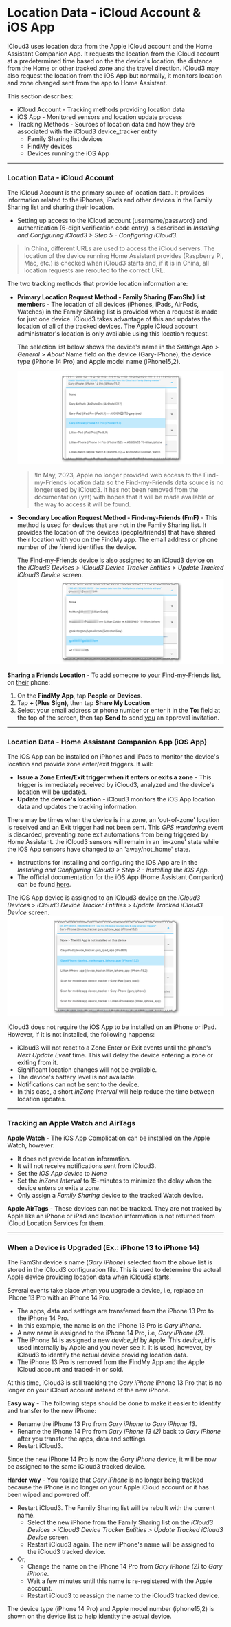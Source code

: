 #  Location Data - iCloud Account & iOS App

iCloud3 uses location data from the Apple iCloud account and the Home Assistant Companion App.  It requests the location from the iCloud account at a predetermined time based on the the device's location, the distance from the Home or other tracked zone and the travel direction. iCloud3 may also request the location from the iOS App but normally, it monitors location and zone changed sent from the app to Home Assistant. 

This section describes:
- iCloud Account - Tracking methods providing location data
- iOS App - Monitored sensors and location update process
- Tracking Methods - Sources of location data and how they are associated with the iCloud3 device_tracker entity
  - Family Sharing list devices
  - FindMy devices
  - Devices running the iOS App


------

### Location Data - iCloud Account

The iCloud Account is the primary source of location data. It provides information related to the iPhones, iPads and other devices in the Family Sharing list and sharing their location. 

- Setting up access to the iCloud account (username/password) and authentication (6-digit verification code entry) is described in *Installing and Configuring iCloud3 > Step 5 - Configuring iCloud3*.

> In China, different URLs are used to access the iCloud servers. The location of the device running Home Assistant provides (Raspberry Pi, Mac, etc.) is checked when iCloud3 starts and, if it is in China, all location requests are rerouted to the correct URL.

The two tracking methods that provide location information are:

- **Primary Location Request Method - Family Sharing (FamShr) list member**s - The location of all devices (iPhones, iPads, AirPods, Watches) in the Family Sharing list is provided when a request is made for just one device. iCloud3 takes advantage of this and updates the location of all of the tracked devices. The Apple iCloud account administrator's location is only available using this location request. 

  The selection list below shows the device's name in the *Settings App > General > About*  Name field on the device (Gary-iPhone), the device type (iPhone 14 Pro) and Apple model name (iPhone15,2).

  ![](../images/cf-device-update-famshr.png)

  

  > !In May, 2023, Apple no longer provided web access to the Find-my-Friends location data so the Find-my-Friends data source is no longer used by iCloud3. It has not been removed from the documentation (yet) with hopes that it will be made available or the way to access it will be found.

- **Secondary Location Request Method - Find-my-Friends (FmF)** - This method is used for devices that are not in the Family Sharing list. It provides the location of the devices (people/friends) that have shared their location with you on the FindMy app. The email address or phone number of the friend identifies the device. 

  The Find-my-Friends device is also assigned to an iCloud3 device on the *iCloud3 Devices > iCloud3 Device Tracker Entities > Update Tracked iCloud3 Device* screen.
  ![](../images/cf-device-update-fmf.png)

**Sharing a Friends Location** - To add someone to <u>your</u> Find-my-Friends list, on <u>their</u> phone:

1. On the **FindMy App**, tap **People** or **Devices**.
2. Tap **+ (Plus Sign)**, then tap **Share My Location**.
3. Select your email address or phone number or enter it in the **To:** field at the top of the screen, then tap **Send** to send <u>you</u> an approval invitation.



------

### Location Data - Home Assistant Companion App (iOS App)

The iOS App can be installed on iPhones and iPads to monitor the device's location and provide zone enter/exit triggers. It will:

- **Issue a Zone Enter/Exit trigger when it enters or exits a zone** - This trigger is immediately received by iCloud3, analyzed and the device's location will be updated. 
- **Update the device's location** -  iCloud3 monitors the iOS App location data and updates the tracking information. 

There may be times when the device is in a zone, an 'out-of-zone' location is received and an Exit trigger had not been sent. This *GPS wandering* event is discarded, preventing zone exit automations from being triggered by Home Assistant. the iCloud3 sensors will remain in an 'in-zone' state while the iOS App sensors have changed to an 'away/not_home' state.

- Instructions for installing and configuring the iOS App are in the *Installing and Configuring iCloud3 > Step 2 - Installing the iOS App*.
- The official documentation for the iOS App (Home Assistant Companion) can be found [here](https://companion.home-assistant.io/).  

The iOS App device is assigned to an iCloud3 device on the *iCloud3 Devices > iCloud3 Device Tracker Entities > Update Tracked iCloud3 Device* screen. ![](../images/cf-device-update-iosapp.png)

iCloud3 does not require the iOS App to be installed on an iPhone or iPad. However, if it is not installed, the following happens:

- iCloud3 will not react to a Zone Enter or Exit events until the phone's *Next Update Event* time. This will delay the device entering a zone or exiting from it.
- Significant location changes will not be available.
- The device's battery level is not available.
- Notifications can not be sent to the device.
- In this case, a short *inZone Interval* will help reduce the time between location updates.



------

### Tracking an Apple Watch and AirTags

**Apple Watch** - The iOS App Complication can be installed on the Apple Watch, however:

- It does not provide location information.
- It will not receive notifications sent from iCloud3.
- Set the *iOS App device* to *None*
- Set the *inZone Interval* to 15-minutes to minimize the delay when the device enters or exits a zone.
- Only assign a *Family Sharing* device to the tracked Watch device.

**Apple AirTags** - These devices can not be tracked. They are not tracked by Apple like an iPhone or iPad and location information is not returned from iCloud Location Services for them.



------

### When a Device is Upgraded (Ex.: iPhone 13 to iPhone 14)

The FamShr device's name (*Gary iPhone*) selected from the above list is stored in the iCloud3 configuration file. This is used to determine the actual Apple device providing location data when iCloud3 starts.

Several events take place when you upgrade a device, i.e, replace an iPhone 13 Pro with an iPhone 14 Pro. 

- The apps, data and settings are transferred from the iPhone 13 Pro to the iPhone 14 Pro.
- In this example, the name is on the iPhone 13 Pro is *Gary iPhone*. 
- A new name is assigned to the iPhone 14 Pro, i.e, *Gary iPhone (2)*.
- The iPhone 14 is assigned a new *device_id* by Apple. This *device_id* is used internally by Apple and you never see it. It is used, however, by iCloud3 to identify the actual device providing location data.
- The iPhone 13 Pro is removed from the FindMy App and the Apple iCloud account and traded-in or sold.

At this time, iCloud3 is still tracking the *Gary iPhone* iPhone 13 Pro that is no longer on your iCloud account instead of the new iPhone.

**Easy way** - The following steps should be done to make it easier to identify and transfer to the new iPhone:

- Rename the iPhone 13 Pro from *Gary iPhone* to *Gary iPhone 13*. 
- Rename the iPhone 14 Pro from *Gary iPhone 13 (2)* back to *Gary iPhone* after you transfer the apps, data and settings.
- Restart iCloud3.

Since the new iPhone 14 Pro is now the *Gary iPhone* device, it will be now be assigned to the same iCloud3 tracked device.

**Harder way** - You realize that *Gary iPhone* is no longer being tracked because the iPhone is no longer on your Apple iCloud account or it has been wiped and powered off. 

- Restart iCloud3. The Family Sharing list will be rebuilt with the current name.
  - Select the new iPhone from the Family Sharing list on the *iCloud3 Devices > iCloud3 Device Tracker Entities > Update Tracked iCloud3 Device* screen. 
  - Restart iCloud3 again. The new iPhone's name will be assigned to the iCloud3 tracked device.
- Or, 
  - Change the name on the iPhone 14 Pro from *Gary iPhone (2)* to *Gary iPhone*.
  - Wait a few minutes until this name is re-registered with the Apple account.
  - Restart iCloud3 to reassign the name to the iCloud3 tracked device.

The device type (iPhone 14 Pro) and Apple model number (iphone15,2) is shown on the device list to help identity the actual device.


